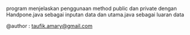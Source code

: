 program menjelaskan penggunaan method public dan private
dengan Handpone.java sebagai inputan data dan utama.java sebagai luaran data

@author : taufik.amary@gmail.com
